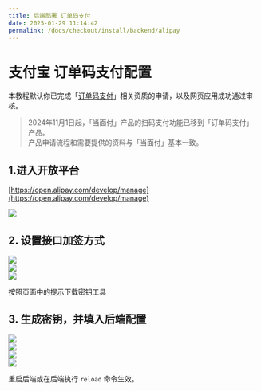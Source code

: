 ```yaml
---
title: 后端部署 订单码支付
date: 2025-01-29 11:14:42
permalink: /docs/checkout/install/backend/alipay
---
```


# 支付宝 订单码支付配置

本教程默认你已完成「[订单码支付](https://open.alipay.com/api/detail?code=I1080300001000068149&index=0)」相关资质的申请，以及网页应用成功通过审核。
> 2024年11月1日起，「当面付」产品的扫码支付功能已移到「订单码支付」产品。  
> 产品申请流程和需要提供的资料与「当面付」基本一致。

## 1.进入开放平台

[https://open.alipay.com/develop/manage](https://open.alipay.com/develop/manage)

![](https://pic1.imgdb.cn/item/67999f7ad0e0a243d4f8688b.png)

## 2. 设置接口加签方式

![](https://pic1.imgdb.cn/item/67999f7ad0e0a243d4f8688c.png)  
![](https://pic1.imgdb.cn/item/67999f7ad0e0a243d4f8688d.png)  
![](https://pic1.imgdb.cn/item/67999f7bd0e0a243d4f8688e.png)  

按照页面中的提示下载密钥工具

## 3. 生成密钥，并填入后端配置

![](https://pic1.imgdb.cn/item/67999f7bd0e0a243d4f8688f.png)  
![](https://pic1.imgdb.cn/item/67999f9ed0e0a243d4f86895.png)  
![](https://pic1.imgdb.cn/item/67999f9fd0e0a243d4f86896.png)  
![](https://pic1.imgdb.cn/item/67999f9fd0e0a243d4f86897.png)  

重启后端或在后端执行 `reload` 命令生效。
